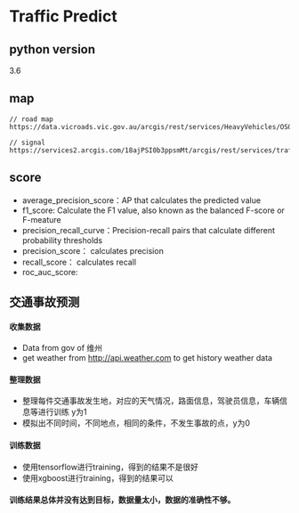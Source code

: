 # Traffic Predict

## python version 
3.6

## map
````
// road map
https://data.vicroads.vic.gov.au/arcgis/rest/services/HeavyVehicles/OSOM_SCHEME_MAP_NETWORK_D6/FeatureServer

// signal
https://services2.arcgis.com/18ajPSI0b3ppsmMt/arcgis/rest/services/traffic_lights/FeatureServer

````

## score
- average_precision_score：AP that calculates the predicted value
- f1_score: Calculate the F1 value, also known as the balanced F-score or F-meature
- precision_recall_curve：Precision-recall pairs that calculate different probability thresholds
- precision_score： calculates precision
- recall_score： calculates recall
- roc_auc_score: 

## 交通事故预测

#### 收集数据
- Data from gov of 维州
- get weather from http://api.weather.com to get history weather data

#### 整理数据
- 整理每件交通事故发生地，对应的天气情况，路面信息，驾驶员信息，车辆信息等进行训练 y为1
- 模拟出不同时间，不同地点，相同的条件，不发生事故的点，y为0

#### 训练数据
- 使用tensorflow进行training，得到的结果不是很好
- 使用xgboost进行training，得到的结果可以

#### 训练结果总体并没有达到目标，数据量太小，数据的准确性不够。